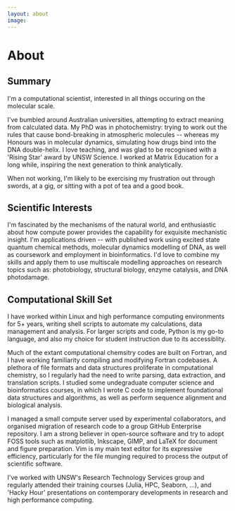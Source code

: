 ```yaml
---
layout: about
image: 
---
```


# About

## Summary
I'm a computational scientist, interested in all things occuring on the molecular scale. 

I've bumbled around Australian universities, attempting to extract meaning from calculated data. My PhD was in photochemistry: trying to work out the rules that cause bond-breaking in atmospheric molecules -- whereas my Honours was in molecular dynamics, simulating how drugs bind into the DNA double-helix. I love teaching, and was glad to be recognised with a 'Rising Star' award by UNSW Science. I worked at Matrix Education for a long while, inspiring the next generation to think analytically. 

When not working, I'm likely to be exercising my frustration out through swords, at a gig, or sitting with a pot of tea and a good book.

## Scientific Interests
I'm fascinated by the mechanisms of the natural world, and enthusiastic about how compute power provides the capability for exquisite mechanistic insight. I'm applications driven -- with published work using excited state quantum chemical methods, molecular dynamics modelling of DNA, as well as coursework and employment in bioinformatics. I'd love to combine my skills and apply them to use multiscale modelling approaches on research topics such as: photobiology, structural biology, enzyme catalysis, and DNA photodamage.

## Computational Skill Set
I have worked within Linux and high performance computing environments for 5+ years, writing shell scripts to automate my calculations, data management and analysis. For larger scripts and code, Python is my go-to language, and also my choice for student instruction due to its accessiblity. 

Much of the extant computational chemsitry codes are built on Fortran, and I have working familiarity compiling and modifying Fortran codebases. A plethora of file formats and data structures proliferate in computational chemistry, so I regularly had the need to write parsing, data extraction, and translation scripts. I studied some undegraduate computer science and bioinformatics courses, in which I wrote C code to implement foundational data structures and algorithms, as well as perform sequence alignment and biological analysis. 

I managed a small compute server used by experimental collaborators, and organised migration of research code to a group GitHub Enterprise repository. I am a strong believer in open-source software and try to adopt FOSS tools such as matplotlib, Inkscape, GIMP, and LaTeX for document and figure preparation. Vim is my main text editor for its expressive efficiency, particularly for the file munging required to process the output of scientific software.  

I've worked with UNSW's Research Technology Services group and regularly attended their training courses (Julia, HPC, Seaborn, ...), and 'Hacky Hour' presentations on contemporary developments in research and high performance computing. 
